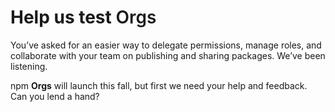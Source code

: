 <hgroup>
  <h1>Help us test <span style="font-weight: 600;">Orgs</span></h1>
  <p>You’ve asked for an easier way to delegate permissions, manage roles, and collaborate with your team on publishing and sharing packages. We’ve been listening.</p>
  <p>npm <span style="font-weight: bold;">Orgs</span> will launch this fall, but first we need your help and feedback. Can you lend a hand?</p>
</hgroup>

<!--[if lte IE 8]>
<script charset="utf-8" type="text/javascript" src="//js.hsforms.net/forms/v2-legacy.js"></script>
<![endif]-->
<script charset="utf-8" type="text/javascript" src="//js.hsforms.net/forms/v2.js"></script>
<script>
  hbspt.forms.create({ 
    portalId: '419727',
    formId: 'b05c477d-6df5-4375-9b76-15410384ddae'
  });
</script>